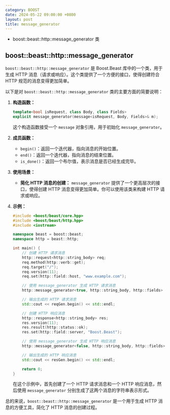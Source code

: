 ```yaml
---
category: BOOST
date: 2024-05-22 09:00:00 +0800
layout: post
title: message_generator
---
```


+ boost::beast::http::message_generator 类

## boost::beast::http::message_generator

`boost::beast::http::message_generator` 是 Boost.Beast 库中的一个类，用于生成 HTTP 消息（请求或响应）。这个类提供了一个方便的接口，使得创建符合 HTTP 规范的消息变得更加简单。

以下是对 `boost::beast::http::message_generator` 类的主要方面的简要说明：

1. **构造函数：**

   ```cpp
   template<bool isRequest, class Body, class Fields>
   explicit message_generator(message<isRequest, Body, Fields>& m);
   ```

   这个构造函数接受一个 `message` 对象引用，用于初始化 `message_generator`。

2. **成员函数：**

   - `begin()`：返回一个迭代器，指向消息的开始位置。
   - `end()`：返回一个迭代器，指向消息的结束位置。
   - `is_done()`：返回一个布尔值，表示消息是否已经生成完毕。

3. **使用场景：**

   - **简化 HTTP 消息的创建：** `message_generator` 提供了一个更高层次的接口，使得创建 HTTP 消息变得更加简单。你可以使用该类来构建 HTTP 请求或响应。

4. **示例：**

   ```cpp
   #include <boost/beast/core.hpp>
   #include <boost/beast/http.hpp>
   #include <iostream>

   namespace beast = boost::beast;
   namespace http = beast::http;

   int main() {
       // 创建 HTTP 请求消息
       http::request<http::string_body> req;
       req.method(http::verb::get);
       req.target("/");
       req.version(11);
       req.set(http::field::host, "www.example.com");

       // 使用 message_generator 生成 HTTP 请求消息
       http::message_generator<true, http::string_body, http::fields> reqGen(req);

       // 输出生成的 HTTP 请求消息
       std::cout << reqGen.begin() << std::endl;

       // 创建 HTTP 响应消息
       http::response<http::string_body> res;
       res.version(11);
       res.result(http::status::ok);
       res.set(http::field::server, "Boost.Beast");

       // 使用 message_generator 生成 HTTP 响应消息
       http::message_generator<false, http::string_body, http::fields> resGen(res);

       // 输出生成的 HTTP 响应消息
       std::cout << resGen.begin() << std::endl;

       return 0;
   }
   ```

   在这个示例中，首先创建了一个 HTTP 请求消息和一个 HTTP 响应消息，然后使用 `message_generator` 分别生成了这两个消息的字符串表示形式。

总的来说，`boost::beast::http::message_generator` 是一个用于生成 HTTP 消息的方便工具，简化了 HTTP 消息的创建过程。